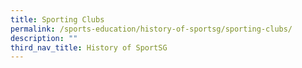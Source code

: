 ```yaml
---
title: Sporting Clubs
permalink: /sports-education/history-of-sportsg/sporting-clubs/
description: ""
third_nav_title: History of SportSG
---
```

